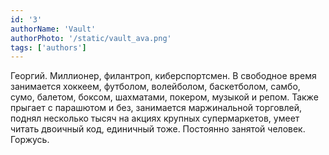 ```yaml
---
id: '3'
authorName: 'Vault'
authorPhoto: '/static/vault_ava.png'
tags: ['authors']
---
```


Георгий. Миллионер, филантроп, киберспортсмен. В свободное время занимается хоккеем, футболом, волейболом, баскетболом, самбо, сумо, балетом, боксом, шахматами, покером, музыкой и репом. Также прыгает с парашютом и без, занимается маржинальной торговлей, поднял несколько тысяч на акциях крупных супермаркетов, умеет читать двоичный код, единичный тоже. Постоянно занятой человек. Горжусь.
